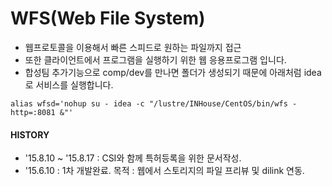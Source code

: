 # WFS(Web File System)
- 웹프로토콜을 이용해서 빠른 스피드로 원하는 파일까지 접근
- 또한 클라이언트에서 프로그램을 실행하기 위한 웹 응용프로그램 입니다.
- 합성팀 추가기능으로 comp/dev를 만나면 폴더가 생성되기 때문에 아래처럼 idea로 서비스를 실행합니다.
```
alias wfsd='nohup su - idea -c "/lustre/INHouse/CentOS/bin/wfs -http=:8081 &"'
```

#### HISTORY
- '15.8.10 ~ '15.8.17 : CSI와 함께 특허등록을 위한 문서작성.
- '15.6.10 : 1차 개발완료. 목적 : 웹에서 스토리지의 파일 프리뷰 및 dilink 연동.
